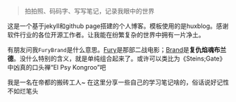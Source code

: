 > 拍拍照、码码字、写写笔记，记录我眼中的世界

这是一个基于jekyll和github page搭建的个人博客。模板使用的是huxblog。感谢软件行业的各位开源工作者。让我能在纷繁复杂的世界中拥有一片净土。

有朋友问我`FuryBrand`是什么意思。[Fury](https://www.imdb.com/title/tt2713180/)是那部二战电影；[Brand](https://na.leagueoflegends.com/en-us/champions/brand/)是**复仇焰魂布兰德**。没什么特别的含义，就是单纯组合起来了。或许可以类比为《Steins;Gate》中凶真的口头禅“El Psy Kongroo”吧

我是一名在帝都的搬砖工人~ 在这里分享一些自己的学习笔记啥的，俗话说好记性不如烂笔头

